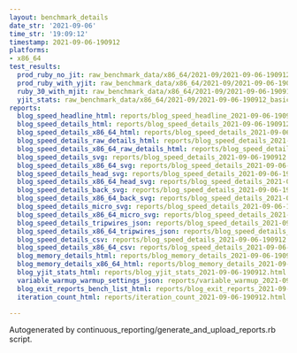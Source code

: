 ```yaml
---
layout: benchmark_details
date_str: '2021-09-06'
time_str: '19:09:12'
timestamp: 2021-09-06-190912
platforms:
- x86_64
test_results:
  prod_ruby_no_jit: raw_benchmark_data/x86_64/2021-09/2021-09-06-190912_basic_benchmark_prod_ruby_no_jit.json
  prod_ruby_with_yjit: raw_benchmark_data/x86_64/2021-09/2021-09-06-190912_basic_benchmark_prod_ruby_with_yjit.json
  ruby_30_with_mjit: raw_benchmark_data/x86_64/2021-09/2021-09-06-190912_basic_benchmark_ruby_30_with_mjit.json
  yjit_stats: raw_benchmark_data/x86_64/2021-09/2021-09-06-190912_basic_benchmark_yjit_stats.json
reports:
  blog_speed_headline_html: reports/blog_speed_headline_2021-09-06-190912.html
  blog_speed_details_html: reports/blog_speed_details_2021-09-06-190912.html
  blog_speed_details_x86_64_html: reports/blog_speed_details_2021-09-06-190912.x86_64.html
  blog_speed_details_raw_details_html: reports/blog_speed_details_2021-09-06-190912.raw_details.html
  blog_speed_details_x86_64_raw_details_html: reports/blog_speed_details_2021-09-06-190912.x86_64.raw_details.html
  blog_speed_details_svg: reports/blog_speed_details_2021-09-06-190912.svg
  blog_speed_details_x86_64_svg: reports/blog_speed_details_2021-09-06-190912.x86_64.svg
  blog_speed_details_head_svg: reports/blog_speed_details_2021-09-06-190912.head.svg
  blog_speed_details_x86_64_head_svg: reports/blog_speed_details_2021-09-06-190912.x86_64.head.svg
  blog_speed_details_back_svg: reports/blog_speed_details_2021-09-06-190912.back.svg
  blog_speed_details_x86_64_back_svg: reports/blog_speed_details_2021-09-06-190912.x86_64.back.svg
  blog_speed_details_micro_svg: reports/blog_speed_details_2021-09-06-190912.micro.svg
  blog_speed_details_x86_64_micro_svg: reports/blog_speed_details_2021-09-06-190912.x86_64.micro.svg
  blog_speed_details_tripwires_json: reports/blog_speed_details_2021-09-06-190912.tripwires.json
  blog_speed_details_x86_64_tripwires_json: reports/blog_speed_details_2021-09-06-190912.x86_64.tripwires.json
  blog_speed_details_csv: reports/blog_speed_details_2021-09-06-190912.csv
  blog_speed_details_x86_64_csv: reports/blog_speed_details_2021-09-06-190912.x86_64.csv
  blog_memory_details_html: reports/blog_memory_details_2021-09-06-190912.html
  blog_memory_details_x86_64_html: reports/blog_memory_details_2021-09-06-190912.x86_64.html
  blog_yjit_stats_html: reports/blog_yjit_stats_2021-09-06-190912.html
  variable_warmup_warmup_settings_json: reports/variable_warmup_2021-09-06-190912.warmup_settings.json
  blog_exit_reports_bench_list_html: reports/blog_exit_reports_2021-09-06-190912.bench_list.html
  iteration_count_html: reports/iteration_count_2021-09-06-190912.html

---
```

Autogenerated by continuous_reporting/generate_and_upload_reports.rb script.
